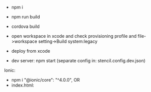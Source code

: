 

- npm i
- npm run build
- cordova build
- open workspace in xcode and check provisioning profile and file->workspace setting->Build system:legacy
- deploy from xcode

- dev server: npm start (separate config in: stencil.config.dev.json)


Ionic:
- npm i "@ionic/core": "^4.0.0",
OR
- index.html:
  <link href="https://unpkg.com/@ionic/core@4.0.0/css/ionic.bundle.css" rel="stylesheet">
  <script src="https://unpkg.com/@ionic/core@4.0.0/dist/ionic.js"></script>

